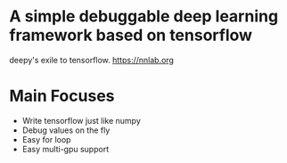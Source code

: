 A simple debuggable deep learning framework based on tensorflow
===

deepy's exile to tensorflow. https://nnlab.org


Main Focuses
===

* Write tensorflow just like numpy
* Debug values on the fly
* Easy for loop
* Easy multi-gpu support
